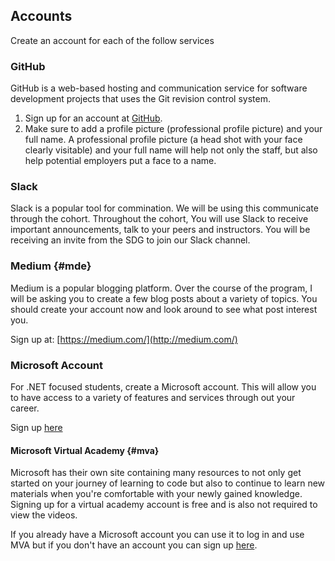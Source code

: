 ## Accounts

Create an account for each of the follow services

### GitHub

GitHub is a web-based hosting and communication service for software development projects that uses the Git revision control system.

1. Sign up for an account at
   [GitHub](https://github.com/).
2. Make sure to add a profile picture (professional profile picture) and your full name. A professional profile picture (a head shot with your face clearly visitable) and your full name will help not only the staff, but also help potential employers put a face to a name. 

### Slack

Slack is a popular tool for commination. We will be using this communicate through the cohort. Throughout the cohort, You will use Slack to receive important announcements, talk to your peers and instructors. You will be receiving an invite from the SDG to join our Slack channel.  


### Medium {#mde}

Medium is a popular blogging platform. Over the course of the program, I will be asking you to create a few blog posts about a variety of topics. You should create your account now and look around to see what post interest you.

Sign up at: [https://medium.com/](http://medium.com/)


### Microsoft Account

For .NET focused students, create a Microsoft account.  This will allow you to have access to a variety of features and services through out your career.

Sign up [here](https://account.microsoft.com/account/Account?destrt=home-index&refd=support.microsoft.com)

#### Microsoft Virtual Academy {#mva}

Microsoft has their own site containing many resources to not only get started on your journey of learning to code but also to continue to learn new materials when you're comfortable with your newly gained knowledge. Signing up for a virtual academy account is free and is also not required to view the videos.

If you already have a Microsoft account you can use it to log in and use MVA but if you don't have an account you can sign up [here](https://mva.microsoft.com/).

